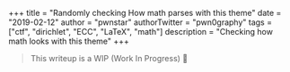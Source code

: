 +++
title = "Randomly checking How math parses with this theme"
date = "2019-02-12"
author = "pwnstar"
authorTwitter = "pwn0graphy"
tags = ["ctf", "dirichlet", "ECC", "LaTeX", "math"]
description = "Checking how math looks with this theme"
+++



> This writeup is a WIP (Work In Progress) 🔨

